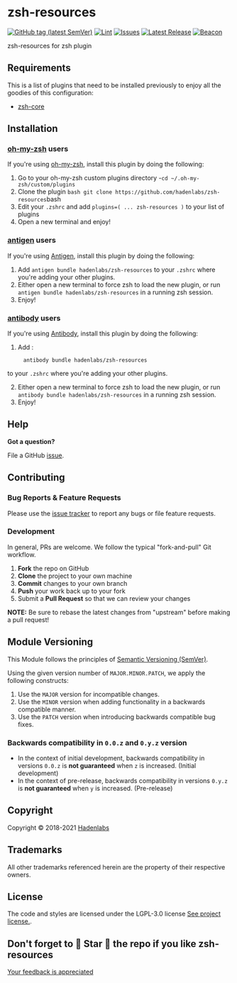 <!--


  ** DO NOT EDIT THIS FILE
  **
  ** 1) Make all changes to `README.yaml`
  ** 2) Run`make readme` to rebuild this file.
  **
  ** (We maintain HUNDREDS of open source projects. This is how we maintain our sanity.)
  **


  -->

 

# zsh-resources
 [![GitHub tag (latest SemVer)](https://img.shields.io/github/v/tag/hadenlabs/zsh-resources?label=latest&sort=semver)](https://github.com/hadenlabs/zsh-resources/releases) [![Lint](https://img.shields.io/github/workflow/status/hadenlabs/zsh-resources/lint-code)](https://github.com/hadenlabs/zsh-resources/actions) [![Issues](https://img.shields.io/github/issues/hadenlabs/zsh-resources)](https://github.com/hadenlabs/zsh-resources/issues) [![Latest Release](https://img.shields.io/github/release/hadenlabs/zsh-resources)](https://github.com/hadenlabs/zsh-resources/releases) [![Beacon](https://ga-beacon.appspot.com/G-MZEK48EGE8/zsh-resources/readme)](https://github.com/hadenlabs/zsh-resources)

 zsh-resources for zsh plugin 













## Requirements


This is a list of plugins that need to be installed previously to enjoy all the goodies of this configuration:

* [zsh-core](https://github.com/hadenlabs/zsh-core)



## Installation
### [oh-my-zsh](https://github.com/robbyrussell/oh-my-zsh) users

If you're using [oh-my-zsh](https://gitub.com/robbyrussell/oh-my-zsh), install this plugin by doing the following:

1.  Go to your oh-my-zsh custom plugins directory -`cd ~/.oh-my-zsh/custom/plugins`
2.  Clone the plugin `bash git clone https://github.com/hadenlabs/zsh-resources`bash
3.  Edit your `.zshrc` and add `plugins=( ... zsh-resources )` to your list of plugins
4.  Open a new terminal and enjoy!
### [antigen](https://github.com/zsh-users/antigen) users

If you're using [Antigen](https://github.com/zsh-users/antigen), install this plugin by doing the following:

1.  Add `antigen bundle hadenlabs/zsh-resources` to your `.zshrc` where you're adding your other plugins.
2.  Either open a new terminal to force zsh to load the new plugin, or run `antigen bundle hadenlabs/zsh-resources` in a running zsh session.
3.  Enjoy!
### [antibody](https://github.com/getantibody/antibody) users

If you're using [Antibody](https://github.com/getantibody/antibody), install this plugin by doing the following:

1.  Add :

```{.sourceCode .bash}
     antibody bundle hadenlabs/zsh-resources
```

to your `.zshrc` where you're adding your other plugins.

2.  Either open a new terminal to force zsh to load the new plugin, or run `antibody bundle hadenlabs/zsh-resources` in a running zsh session.
3.  Enjoy!









 





## Help

**Got a question?**

File a GitHub [issue](https://github.com/hadenlabs/zsh-resources/issues).

## Contributing

### Bug Reports & Feature Requests

Please use the [issue tracker](https://github.com/hadenlabs/zsh-resources/issues) to report any bugs or file feature requests.

### Development

In general, PRs are welcome. We follow the typical "fork-and-pull" Git workflow.

1.  **Fork** the repo on GitHub
2.  **Clone** the project to your own machine
3.  **Commit** changes to your own branch
4.  **Push** your work back up to your fork
5.  Submit a **Pull Request** so that we can review your changes

**NOTE:** Be sure to rebase the latest changes from "upstream" before making a pull request!

## Module Versioning

This Module follows the principles of [Semantic Versioning (SemVer)](https://semver.org/).

Using the given version number of `MAJOR.MINOR.PATCH`, we apply the following constructs:

1. Use the `MAJOR` version for incompatible changes.
1. Use the `MINOR` version when adding functionality in a backwards compatible manner.
1. Use the `PATCH` version when introducing backwards compatible bug fixes.

### Backwards compatibility in `0.0.z` and `0.y.z` version

- In the context of initial development, backwards compatibility in versions `0.0.z` is **not guaranteed** when `z` is
  increased. (Initial development)
- In the context of pre-release, backwards compatibility in versions `0.y.z` is **not guaranteed** when `y` is
  increased. (Pre-release)




## Copyright

Copyright © 2018-2021 [Hadenlabs](https://hadenlabs.com)



## Trademarks

All other trademarks referenced herein are the property of their respective owners.






## License

The code and styles are licensed under the LGPL-3.0 license [See project license.](LICENSE).



## Don't forget to 🌟 Star 🌟 the repo if you like zsh-resources

[Your feedback is appreciated](https://github.com/hadenlabs/zsh-resources/issues)
